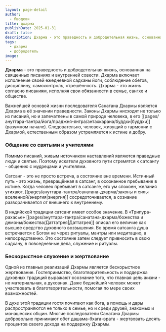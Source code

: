 ```yaml
---
layout: page-detail
author:
  - Яшодеви
title: дхарма
publishDate: 2025-01-31
draft: false
description: Дхарма - это праведность и добродетельная жизнь, основанная на священных писаниях и внутренней совести. Дхарма включает исполнение своей ежедневной садханы йоги, соблюдение обетов, дисциплину, самоконтроль, отрешённость. Дхарма - это жизнь согласно писаниям, исполняя свои обязанности в семье, сангхе и обществе.
tags:
  - дхарма
  - добродетель
image:
---
```

**Дхарма** - это праведность и добродетельная жизнь, основанная на священных писаниях и внутренней совести. Дхарма включает исполнение своей ежедневной садханы йоги, соблюдение обетов, дисциплину, самоконтроль, отрешённость. Дхарма - это жизнь согласно писаниям, исполняя свои обязанности в семье, сангхе и обществе.

Важнейшей основой жизни последователя Санатана Дхармы является Дхарма в её значении праведности. Законы Дхармы нисходят не только из писаний, но и запечатлены в самой природе человека, в его [[pages/ануттара-тантра/йога/праджня-янтра/антахкарана/буддхи|буддхи]] (разумном начале). Следовательно, человек, живущий в гармонии с Дхармой, естественным образом устремляется к истине и добру.

### Общение со святыми и учителями

Помимо писаний, живым источником наставлений являются праведные люди и святые. Поэтому искатели духовного пути стремятся к сатсангу - общению с мудрецами и учителями.

Сатсанг - это не просто встреча, а состояние вне времени. Истинный путь - это жизнь, превращённая в сатсанг, в осознанное пребывание в истине. Когда человек пребывает в сатсанге, его ум спокоен, желания утихают, [[pages/ануттара-тантра/санатана-дхарма/законы и силы вселенной/энергия|энергия]] сосредоточивается, а сознание разворачивается от внешнего к внутреннему.

В индийской традиции сатсанг имеет особое значение. 
В «Трипура-рахасье» [[pages/ануттара-тантра/санатана-дхарма/божества и демоны/божества/Даттатрея|Даттатрея]] описал его величие как высшее средство духовного возвышения. Во время сатсанга душа встречается с Богом не через ритуалы, мантры или медитацию, а непосредственно. Это состояние затем следует привносить в свою садхану, в повседневные дела, служение и ритуалы.

### Бескорыстное служение и жертвование

Одной из главных реализаций Дхармы является бескорыстное жертвование. Гостеприимство, благотворительность и поддержка духовных традиций выражают осознание того, что главная цель жизни - не материальная, а духовная. Даже беднейший человек может участвовать в благотворительности, помогая по мере своих возможностей.

В духе этой традиции гостя почитают как бога, а помощь и дары распространяются не только в семье, но и среди друзей, знакомых и монашеских общин. Многие последователи Санатана Дхармы добровольно принимают обет дашама-бхага-врата - жертвовать десять процентов своего дохода на поддержку Дхармы.